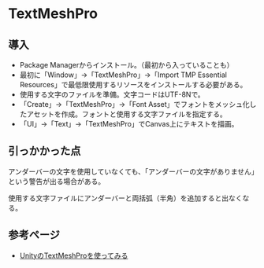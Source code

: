 # TextMeshPro

## 導入

- Package Managerからインストール。（最初から入っていることも）
- 最初に「Window」→「TextMeshPro」→「Import TMP Essential Resources」で最低限使用するリソースをインストールする必要がある。
- 使用する文字のファイルを準備。文字コードはUTF-8Nで。
- 「Create」→「TextMeshPro」→「Font Asset」でフォントをメッシュ化したアセットを作成。フォントと使用する文字ファイルを指定する。
- 「UI」→「Text」→「TextMeshPro」でCanvas上にテキストを描画。

## 引っかかった点

アンダーバーの文字を使用していなくても、「アンダーバーの文字がありません」という警告が出る場合がある。

使用する文字ファイルにアンダーバーと両括弧（半角）を追加すると出なくなる。



## 参考ページ

- [UnityのTextMeshProを使ってみる](https://gametukurikata.com/ui/textmeshpro)
